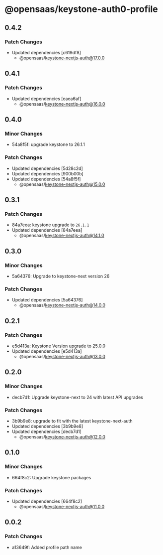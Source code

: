 # @opensaas/keystone-auth0-profile

## 0.4.2

### Patch Changes

- Updated dependencies [c619df8]
  - @opensaas/keystone-nextjs-auth@17.0.0

## 0.4.1

### Patch Changes

- Updated dependencies [eaea6af]
  - @opensaas/keystone-nextjs-auth@16.0.0

## 0.4.0

### Minor Changes

- 54a8f5f: upgrade keystone to 26.1.1

### Patch Changes

- Updated dependencies [5d28c2d]
- Updated dependencies [900b00b]
- Updated dependencies [54a8f5f]
  - @opensaas/keystone-nextjs-auth@15.0.0

## 0.3.1

### Patch Changes

- 84a7eea: keystone upgrade to `26.1.1`
- Updated dependencies [84a7eea]
  - @opensaas/keystone-nextjs-auth@14.1.0

## 0.3.0

### Minor Changes

- 5a64376: Upgrade to keystone-next version 26

### Patch Changes

- Updated dependencies [5a64376]
  - @opensaas/keystone-nextjs-auth@14.0.0

## 0.2.1

### Patch Changes

- e5d413a: Keystone Version upgrade to 25.0.0
- Updated dependencies [e5d413a]
  - @opensaas/keystone-nextjs-auth@13.0.0

## 0.2.0

### Minor Changes

- decb7d1: Upgrade keystone-next to 24 with latest API upgrades

### Patch Changes

- 3b9b9e8: upgrade to fit with the latest keystone-next-auth
- Updated dependencies [3b9b9e8]
- Updated dependencies [decb7d1]
  - @opensaas/keystone-nextjs-auth@12.0.0

## 0.1.0

### Minor Changes

- 664f8c2: Upgrade keystone packages

### Patch Changes

- Updated dependencies [664f8c2]
  - @opensaas/keystone-nextjs-auth@11.0.0

## 0.0.2

### Patch Changes

- a13649f: Added profile path name
